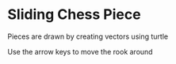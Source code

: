 # Sliding Chess Piece
Pieces are drawn by creating vectors using turtle

Use the arrow keys to move the rook around
